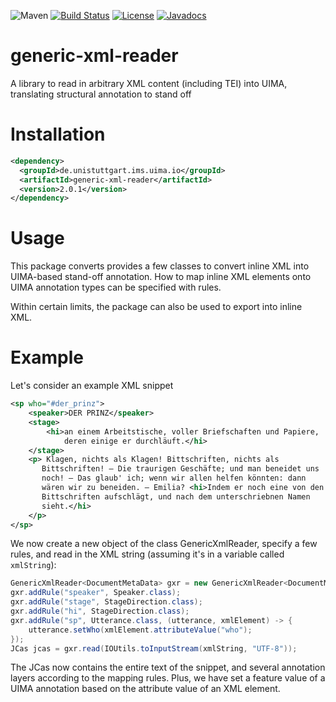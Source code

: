 ![Maven](https://img.shields.io/maven-central/v/de.unistuttgart.ims.uima.io/generic-xml-reader.svg)
[![Build Status](https://travis-ci.org/nilsreiter/generic-xml-reader.svg?branch=master)](https://travis-ci.org/nilsreiter/generic-xml-reader)
[![License](https://img.shields.io/badge/license-Apache%202.0-blue.svg)](https://opensource.org/licenses/Apache-2.0)
[![Javadocs](https://www.javadoc.io/badge/de.unistuttgart.ims.uima.io/generic-xml-reader.svg)](https://www.javadoc.io/doc/de.unistuttgart.ims.uima.io/generic-xml-reader)

# generic-xml-reader
A library to read in arbitrary XML content (including TEI) into UIMA, translating structural annotation to stand off

# Installation
```xml
<dependency>
  <groupId>de.unistuttgart.ims.uima.io</groupId>
  <artifactId>generic-xml-reader</artifactId>
  <version>2.0.1</version>
</dependency>
```

# Usage
This package converts provides a few classes to convert inline XML into 
UIMA-based stand-off annotation. How to map inline XML elements onto UIMA 
annotation types can be specified with rules.

Within certain limits, the package can also be used to export into inline XML.

# Example

Let's consider an example XML snippet

```xml
<sp who="#der_prinz">
    <speaker>DER PRINZ</speaker>
    <stage>
        <hi>an einem Arbeitstische, voller Briefschaften und Papiere, 
            deren einige er durchläuft.</hi>
    </stage>
    <p> Klagen, nichts als Klagen! Bittschriften, nichts als 
       Bittschriften! – Die traurigen Geschäfte; und man beneidet uns 
       noch! – Das glaub' ich; wenn wir allen helfen könnten: dann 
       wären wir zu beneiden. – Emilia? <hi>Indem er noch eine von den 
       Bittschriften aufschlägt, und nach dem unterschriebnen Namen 
       sieht.</hi>
    </p>
</sp>
```

We now create a new object of the class GenericXmlReader, specify a 
few rules, and read in the XML string (assuming it's in a variable called `xmlString`):

```java
GenericXmlReader<DocumentMetaData> gxr = new GenericXmlReader<DocumentMetaData>(DocumentMetaData.class);
gxr.addRule("speaker", Speaker.class);
gxr.addRule("stage", StageDirection.class);
gxr.addRule("hi", StageDirection.class);
gxr.addRule("sp", Utterance.class, (utterance, xmlElement) -> {
	utterance.setWho(xmlElement.attributeValue("who");
});
JCas jcas = gxr.read(IOUtils.toInputStream(xmlString, "UTF-8"));

```

The JCas now contains the entire text of the snippet, and several annotation layers according to the mapping rules. Plus, we have set a feature value of a UIMA annotation based on the attribute value of an XML element.